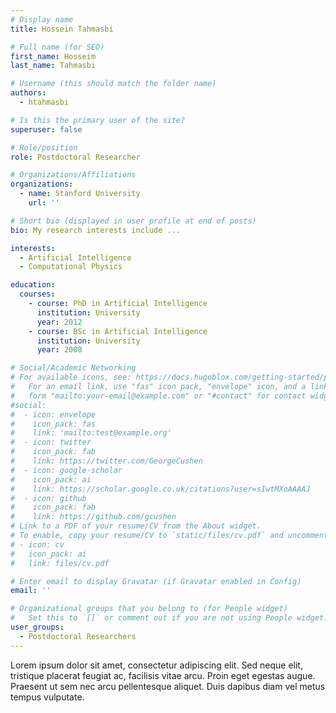 ```yaml
---
# Display name
title: Hossein Tahmasbi

# Full name (for SEO)
first_name: Hosseim
last_name: Tahmasbi

# Username (this should match the folder name)
authors:
  - htahmasbi

# Is this the primary user of the site?
superuser: false

# Role/position
role: Postdoctoral Researcher

# Organizations/Affiliations
organizations:
  - name: Stanford University
    url: ''

# Short bio (displayed in user profile at end of posts)
bio: My research interests include ...

interests:
  - Artificial Intelligence
  - Computational Physics

education:
  courses:
    - course: PhD in Artificial Intelligence
      institution: University
      year: 2012
    - course: BSc in Artificial Intelligence
      institution: University
      year: 2008

# Social/Academic Networking
# For available icons, see: https://docs.hugoblox.com/getting-started/page-builder/#icons
#   For an email link, use "fas" icon pack, "envelope" icon, and a link in the
#   form "mailto:your-email@example.com" or "#contact" for contact widget.
#social:
#  - icon: envelope
#    icon_pack: fas
#    link: 'mailto:test@example.org'
#  - icon: twitter
#    icon_pack: fab
#    link: https://twitter.com/GeorgeCushen
#  - icon: google-scholar
#    icon_pack: ai
#    link: https://scholar.google.co.uk/citations?user=sIwtMXoAAAAJ
#  - icon: github
#    icon_pack: fab
#    link: https://github.com/gcushen
# Link to a PDF of your resume/CV from the About widget.
# To enable, copy your resume/CV to `static/files/cv.pdf` and uncomment the lines below.
# - icon: cv
#   icon_pack: ai
#   link: files/cv.pdf

# Enter email to display Gravatar (if Gravatar enabled in Config)
email: ''

# Organizational groups that you belong to (for People widget)
#   Set this to `[]` or comment out if you are not using People widget.
user_groups:
  - Postdoctoral Researchers
---
```


Lorem ipsum dolor sit amet, consectetur adipiscing elit. Sed neque elit, tristique placerat feugiat ac, facilisis vitae arcu. Proin eget egestas augue. Praesent ut sem nec arcu pellentesque aliquet. Duis dapibus diam vel metus tempus vulputate.
